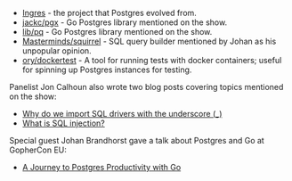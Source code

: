- [Ingres](https://en.wikipedia.org/wiki/Ingres_(database)) - the project that Postgres evolved from.
- [jackc/pgx](https://github.com/jackc/pgx) - Go Postgres library mentioned on the show.
- [lib/pq](https://github.com/lib/pq) - Go Postgres library mentioned on the show.
- [Masterminds/squirrel](https://github.com/Masterminds/squirrel) - SQL query builder mentioned by Johan as his unpopular opinion.
- [ory/dockertest](https://github.com/ory/dockertest) - A tool for running tests with docker containers; useful for spinning up Postgres instances for testing.

Panelist Jon Calhoun also wrote two blog posts covering topics mentioned on the show:
- [Why do we import SQL drivers with the underscore (_)](https://www.calhoun.io/why-we-import-sql-drivers-with-the-blank-identifier/)
- [What is SQL injection?](https://www.calhoun.io/what-is-sql-injection-and-how-do-i-avoid-it-in-go/)

Special guest Johan Brandhorst gave a talk about Postgres and Go at GopherCon EU:
 - [A Journey to Postgres Productivity with Go](https://www.youtube.com/watch?v=ZRUEJX1fqYc)
